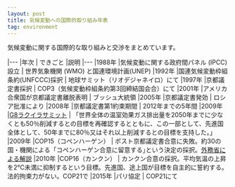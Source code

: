 ```yaml
---
layout: post
title: 気候変動への国際的取り組み年表
tag: environment
---
```

気候変動に関する国際的な取り組みと交渉をまとめています。

|---
|年次 | できごと |説明
|---
|1988年 |気候変動に関する政府間パネル (IPCC) 設立 | 世界気象機関 (WMO) と国連環境計画(UNEP)
|1992年 |国連気候変動枠組条約(UNFCCC)採択 | 地球サミット（リオデジャネイロ）にて
|1997年 |京都議定書採択 | COP3（気候変動枠組条約第3回締結国会合）にて
|2001年 |アメリカ合衆国が京都議定書離脱表明 | ブッシュ大統領
|2005年 |京都議定書発効 | ロシア批准により
|2008年 |京都議定書第1約束期間 | 2012年までの5年間
|2009年 |[G8ラクイラサミット](https://www.mofa.go.jp/mofaj/gaiko/summit/italy09/sum_gai.html) | 「世界全体の温室効果ガス排出量を2050年までに少なくとも50％削減するとの目標を再確認するとともに、この一部として、先進国全体として、50年までに80％又はそれ以上削減するとの目標を支持した。」
|2009年 |COP15（コペンハーゲン） | ポスト京都議定書合意に失敗。約30の国・機関による「コペンハーゲン合意に留意する｣という決定の採択。[外務省による解説](https://www.mofa.go.jp/mofaj/press/pr/wakaru/topics/vol52/index.html)
|2010年 |COP16（カンクン） | カンクン合意の採択。平均気温の上昇を2℃未満に抑制するという目標。先進国、途上国が目標を自主的に誓約する。法的拘束力がない。COP21で
|2015年 |パリ協定 | COP21にて

